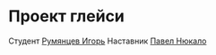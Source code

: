 # Проект глейси

Студент [Румянцев Игорь](https://htmlacademy.ru/profile/id2385251)
Наставник [Павел Нюкало](https://htmlacademy.ru/profile/nyukalopavel)